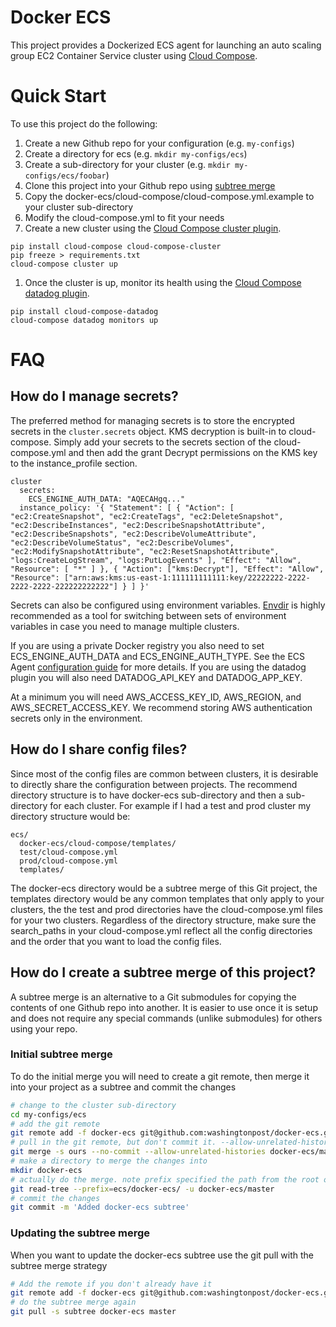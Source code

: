 # Docker ECS 
This project provides a Dockerized ECS agent for launching an auto scaling group EC2 Container Service cluster using [Cloud Compose](http://github.com/cloud-compose).

# Quick Start
To use this project do the following:

1. Create a new Github repo for your configuration (e.g. `my-configs`)
1. Create a directory for ecs (e.g. `mkdir my-configs/ecs`)
1. Create a sub-directory for your cluster (e.g. `mkdir my-configs/ecs/foobar`)
1. Clone this project into your Github repo using [subtree merge](#initial-subtree-merge)
1. Copy the docker-ecs/cloud-compose/cloud-compose.yml.example to your cluster sub-directory
1. Modify the cloud-compose.yml to fit your needs
1. Create a new cluster using the [Cloud Compose cluster plugin](https://github.com/cloud-compose/cloud-compose-cluster).
```
pip install cloud-compose cloud-compose-cluster
pip freeze > requirements.txt
cloud-compose cluster up
```
1. Once the cluster is up, monitor its health using the [Cloud Compose datadog plugin](https://github.com/cloud-compose/cloud-compose-datadog).
```
pip install cloud-compose-datadog
cloud-compose datadog monitors up
```

# FAQ
## How do I manage secrets?

The preferred method for managing secrets is to store the encrypted secrets in the `cluster.secrets` object. KMS decryption is built-in to cloud-compose. Simply add your secrets to the secrets section of the cloud-compose.yml and then add the grant Decrypt permissions on the KMS key to the instance_profile section.

```
cluster
  secrets:
    ECS_ENGINE_AUTH_DATA: "AQECAHgq..."
  instance_policy: '{ "Statement": [ { "Action": [ "ec2:CreateSnapshot", "ec2:CreateTags", "ec2:DeleteSnapshot", "ec2:DescribeInstances", "ec2:DescribeSnapshotAttribute", "ec2:DescribeSnapshots", "ec2:DescribeVolumeAttribute", "ec2:DescribeVolumeStatus", "ec2:DescribeVolumes", "ec2:ModifySnapshotAttribute", "ec2:ResetSnapshotAttribute", "logs:CreateLogStream", "logs:PutLogEvents" ], "Effect": "Allow", "Resource": [ "*" ] }, { "Action": ["kms:Decrypt"], "Effect": "Allow", "Resource": ["arn:aws:kms:us-east-1:111111111111:key/22222222-2222-2222-2222-222222222222"] } ] }'
```

Secrets can also be configured using environment variables. [Envdir](https://pypi.python.org/pypi/envdir) is highly recommended as a tool for switching between sets of environment variables in case you need to manage multiple clusters.

If you are using a private Docker registry you also need to set ECS_ENGINE_AUTH_DATA and ECS_ENGINE_AUTH_TYPE. See the ECS Agent [configuration guide](http://docs.aws.amazon.com/AmazonECS/latest/developerguide/ecs-agent-config.html) for more details. If you are using the datadog plugin you will also need DATADOG_API_KEY and DATADOG_APP_KEY.

At a minimum you will need AWS_ACCESS_KEY_ID, AWS_REGION, and AWS_SECRET_ACCESS_KEY.  We recommend storing AWS authentication secrets only in the environment.

## How do I share config files?
Since most of the config files are common between clusters, it is desirable to directly share the configuration between projects. The recommend directory structure is to have docker-ecs sub-directory and then a sub-directory for each cluster. For example if I had a test and prod cluster my directory structure would be:

```
ecs/
  docker-ecs/cloud-compose/templates/
  test/cloud-compose.yml
  prod/cloud-compose.yml
  templates/
```

The docker-ecs directory would be a subtree merge of this Git project, the templates directory would be any common templates that only apply to your clusters, the the test and prod directories have the cloud-compose.yml files for your two clusters. Regardless of the directory structure, make sure the search_paths in your cloud-compose.yml reflect all the config directories and the order that you want to load the config files.

## How do I create a subtree merge of this project?
A subtree merge is an alternative to a Git submodules for copying the contents of one Github repo into another. It is easier to use once it is setup and does not require any special commands (unlike submodules) for others using your repo.

### Initial subtree merge
To do the initial merge you will need to create a git remote, then merge it into your project as a subtree and commit the changes

```bash
# change to the cluster sub-directory
cd my-configs/ecs
# add the git remote
git remote add -f docker-ecs git@github.com:washingtonpost/docker-ecs.git
# pull in the git remote, but don't commit it. --allow-unrelated-histories is required for git 2.9+
git merge -s ours --no-commit --allow-unrelated-histories docker-ecs/master
# make a directory to merge the changes into
mkdir docker-ecs
# actually do the merge. note prefix specified the path from the root of the repository
git read-tree --prefix=ecs/docker-ecs/ -u docker-ecs/master
# commit the changes
git commit -m 'Added docker-ecs subtree'
```

### Updating the subtree merge
When you want to update the docker-ecs subtree use the git pull with the subtree merge strategy

```bash
# Add the remote if you don't already have it
git remote add -f docker-ecs git@github.com:washingtonpost/docker-ecs.git
# do the subtree merge again
git pull -s subtree docker-ecs master
```

